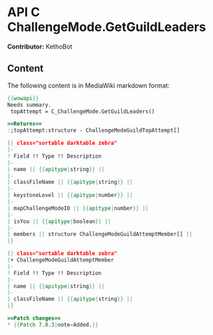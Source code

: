 # API C ChallengeMode.GetGuildLeaders

**Contributor:** KethoBot

## Content

The following content is in MediaWiki markdown format:

```mediawiki
{{wowapi}}
Needs summary.
 topAttempt = C_ChallengeMode.GetGuildLeaders()

==Returns==
:;topAttempt:structure - ChallengeModeGuildTopAttempt[]

{| class="sortable darktable zebra"
|-
! Field !! Type !! Description
|-
| name || {{apitype|string}} || 
|-
| classFileName || {{apitype|string}} || 
|-
| keystoneLevel || {{apitype|number}} || 
|-
| mapChallengeModeID || {{apitype|number}} || 
|-
| isYou || {{apitype|boolean}} || 
|-
| members || structure ChallengeModeGuildAttemptMember[] || 
|}

{| class="sortable darktable zebra"
|+ ChallengeModeGuildAttemptMember
|-
! Field !! Type !! Description
|-
| name || {{apitype|string}} || 
|-
| classFileName || {{apitype|string}} || 
|}

==Patch changes==
* {{Patch 7.0.3|note=Added.}}
```